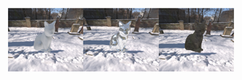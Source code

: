 <div align=center>
    <img src="../../assets/showcase/cat1.png"  width="30%" ><img src="../../assets/showcase/cat2.png"  width="30%" ><img src="../../assets/showcase/cat3.png"  width="30%" >
 </div>